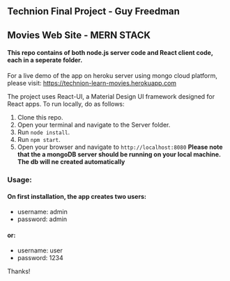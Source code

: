 ## Technion Final Project -  Guy Freedman
## Movies Web Site - MERN STACK 

#### This repo contains of both node.js server code and React client code, each in a seperate folder.

For a live demo of the app on heroku server using mongo cloud platform, please visit:
https://technion-learn-movies.herokuapp.com


The project uses React-UI, a Material Design UI framework designed for React apps. 
To run locally, do as follows:

1. Clone this repo.
2. Open your terminal and navigate to the Server folder.
3. Run `node install`.
4. Run `npm start`.
5. Open your browser and navigate to `http://localhost:8080`
**Please note that the a mongoDB server should be running on your local machine. The db will ne created automatically**

### Usage:
#### On first installation, the app creates two users:
*   username: admin
*   password: admin
#### or:
*   username: user
*   password: 1234




Thanks!